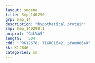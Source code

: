 ```yaml
---
layout: smgene
title: Smp_140290
grp: Smp_14
description: "hypothetical protein"
smp: Smp_140290.1
uniprot: "G4LVA5"
length:   504
cdd: "PRK12678, TIGR01642, pfam08648"
kk: K12846
categories: sm
---
```

